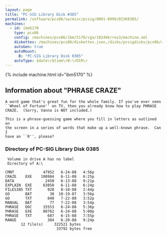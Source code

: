 ```yaml
---
layout: page
title: "PC-SIG Library Disk #385"
permalink: /software/pcx86/sw/misc/pcsig/0001-0999/DISK0385/
machines:
  - id: ibm5170
    type: pcx86
    config: /machines/pcx86/ibm/5170/cga/1024kb/rev3/machine.xml
    diskettes: /machines/pcx86/diskettes.json,/disks/pcsigdisks/pcx86/diskettes.json
    autoGen: true
    autoMount:
      B: "PC-SIG Library Disk 0385"
    autoType: $date\r$time\rB:\rDIR\r
---
```


{% include machine.html id="ibm5170" %}

## Information about "PHRASE CRAZE"

    A word game that's great fun for the whole family. If you've ever seen
    ``Wheel of Fortune'' on TV, then you already know how to play PHRASE
    CRAZE.  (Sorry, Vanna is NOT included.)
    
    This is a phrase-guessing game where you fill in letters as outlined on
    the screen in a series of words that make up a well-known phrase.  Can I
    have an ``R'', please?

### Directory of PC-SIG Library Disk 0385

     Volume in drive A has no label
     Directory of A:\

    CMNT             47952   6-24-88   4:56p
    CRAZE    EXE    108984   6-11-88   6:25p
    DATA              2450   6-13-88   9:21p
    EXPLAIN  EXE     63858   6-11-88   6:24p
    FILES385 TXT       928   8-18-88   2:44p
    GO       BAT        38  10-19-87   3:56p
    GO       TXT       848   7-22-88   3:52p
    MANUAL   BAT        77   7-22-88   3:54p
    PHRASE   DOC     15553   6-24-88   5:36p
    PHRASE   EXE     80762   6-24-88   5:00p
    PHRASE   TXT       687   6-15-88   7:55p
    RANGE              384   6-20-88   9:24p
           12 file(s)     322521 bytes
                           33792 bytes free
